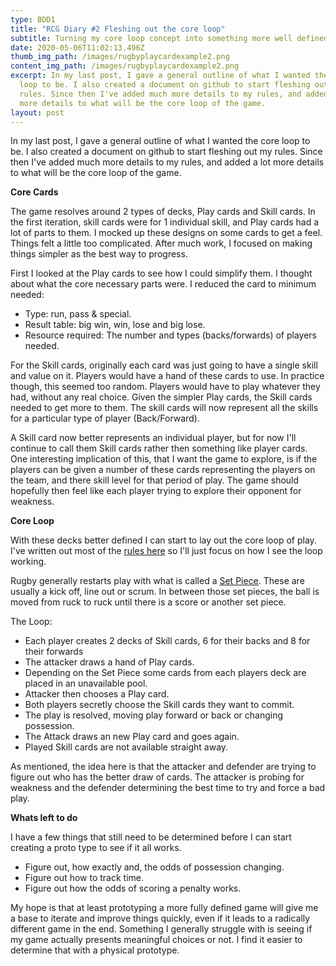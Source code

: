```yaml
---
type: BDD1
title: "RCG Diary #2 Fleshing out the core loop"
subtitle: Turning my core loop concept into something more well defined.
date: 2020-05-06T11:02:13.496Z
thumb_img_path: /images/rugbyplaycardexample2.png
content_img_path: /images/rugbyplaycardexample2.png
excerpt: In my last post, I gave a general outline of what I wanted the core
  loop to be. I also created a document on github to start fleshing out my
  rules. Since then I've added much more details to my rules, and added a lot
  more details to what will be the core loop of the game.
layout: post
---
```

In my last post, I gave a general outline of what I wanted the core loop to be. I also created a document on github to start fleshing out my rules. Since then I've added much more details to my rules, and added a lot more details to what will be the core loop of the game.

**Core Cards**

The game resolves around 2 types of decks, Play cards and Skill cards. In the first iteration, skill cards were for 1 individual skill, and Play cards had a lot of parts to them. I mocked up these designs on some cards to get a feel. Things felt a little too complicated. After much work, I focused on making things simpler as the best way to progress. 

First I looked at the Play cards to see how I could simplify them. I thought about what the core necessary parts were. I reduced the card to minimum needed: 

* Type: run, pass & special. 
* Result table: big win, win, lose and big lose.
* Resource required: The number and types (backs/forwards) of players needed.

For the Skill cards, originally each card was just going to have a single skill and value on it. Players would have a hand of these cards to use. In practice though, this seemed too random. Players would have to play whatever they had, without any real choice. Given the simpler Play cards, the Skill cards needed to get more to them. The skill cards will now represent all the skills for a particular type of player (Back/Forward).

A Skill card now better represents an individual player, but for now I'll continue to call them Skill cards rather then something like player cards. One interesting implication of this, that I want the game to explore, is if the players can be given a number of these cards representing the players on the team, and there skill level for that period of play. The game should hopefully then feel like each player trying to explore their opponent for weakness.

**Core Loop**

With these decks better defined I can start to lay out the core loop of play. I've written out most of the [rules here](https://github.com/aidan-duggan/RugbyCardGame/blob/master/rules.md) so I'll just focus on how I see the loop working.

Rugby generally restarts play with what is called a [Set Piece](https://www.predatorrugbyclub.org/set-pieces). These are usually a kick off, line out or scrum. In between those set pieces, the ball is moved from ruck to ruck until there is a score or another set piece. 

The Loop:
* Each player creates 2 decks of Skill cards, 6 for their backs and 8 for their forwards
* The attacker draws a hand of Play cards.
* Depending on the Set Piece some cards from each players deck are placed in an unavailable pool.
* Attacker then chooses a Play card. 
* Both players secretly choose the Skill cards they want to commit.
* The play is resolved, moving play forward or back or changing possession.
* The Attack draws an new Play card and goes again.
* Played Skill cards are not available straight away.

As mentioned, the idea here is that the attacker and defender are trying to figure out who has the better draw of cards. The attacker is probing for weakness and the defender determining the best time to try and force a bad play.

**Whats left to do**

I have a few things that still need to be determined before I can start creating a proto type to see if it all works. 

* Figure out, how exactly and, the odds of possession changing.
* Figure out how to track time.
* Figure out how the odds of scoring a penalty works.

My hope is that at least prototyping a more fully defined game will give me a base to iterate and improve things quickly, even if it leads to a radically different game in the end. Something I generally struggle with is seeing if my game actually presents meaningful choices or not. I find it easier to determine that with a physical prototype.